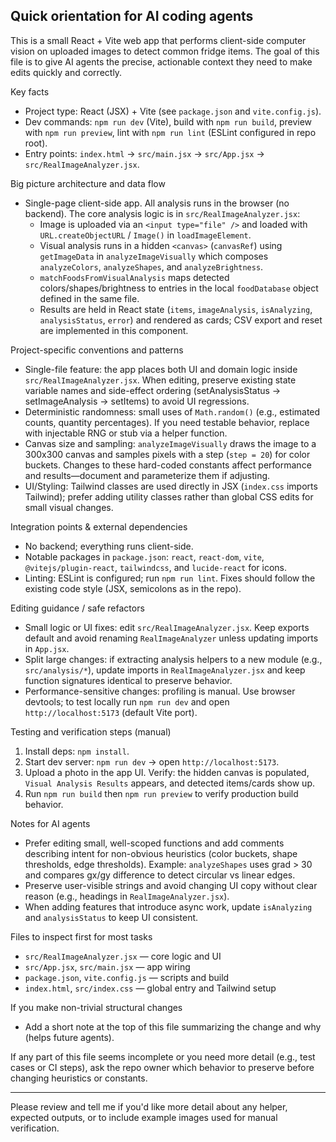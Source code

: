 ## Quick orientation for AI coding agents

This is a small React + Vite web app that performs client-side computer vision on uploaded images to detect common fridge items. The goal of this file is to give AI agents the precise, actionable context they need to make edits quickly and correctly.

Key facts
- Project type: React (JSX) + Vite (see `package.json` and `vite.config.js`).
- Dev commands: `npm run dev` (Vite), build with `npm run build`, preview with `npm run preview`, lint with `npm run lint` (ESLint configured in repo root).
- Entry points: `index.html` -> `src/main.jsx` -> `src/App.jsx` -> `src/RealImageAnalyzer.jsx`.

Big picture architecture and data flow
- Single-page client-side app. All analysis runs in the browser (no backend). The core analysis logic is in `src/RealImageAnalyzer.jsx`:
  - Image is uploaded via an `<input type="file" />` and loaded with `URL.createObjectURL` / `Image()` in `loadImageElement`.
  - Visual analysis runs in a hidden `<canvas>` (`canvasRef`) using `getImageData` in `analyzeImageVisually` which composes `analyzeColors`, `analyzeShapes`, and `analyzeBrightness`.
  - `matchFoodsFromVisualAnalysis` maps detected colors/shapes/brightness to entries in the local `foodDatabase` object defined in the same file.
  - Results are held in React state (`items`, `imageAnalysis`, `isAnalyzing`, `analysisStatus`, `error`) and rendered as cards; CSV export and reset are implemented in this component.

Project-specific conventions and patterns
- Single-file feature: the app places both UI and domain logic inside `src/RealImageAnalyzer.jsx`. When editing, preserve existing state variable names and side-effect ordering (setAnalysisStatus → setImageAnalysis → setItems) to avoid UI regressions.
- Deterministic randomness: small uses of `Math.random()` (e.g., estimated counts, quantity percentages). If you need testable behavior, replace with injectable RNG or stub via a helper function.
- Canvas size and sampling: `analyzeImageVisually` draws the image to a 300x300 canvas and samples pixels with a step (`step = 20`) for color buckets. Changes to these hard-coded constants affect performance and results—document and parameterize them if adjusting.
- UI/Styling: Tailwind classes are used directly in JSX (`index.css` imports Tailwind); prefer adding utility classes rather than global CSS edits for small visual changes.

Integration points & external dependencies
- No backend; everything runs client-side.
- Notable packages in `package.json`: `react`, `react-dom`, `vite`, `@vitejs/plugin-react`, `tailwindcss`, and `lucide-react` for icons.
- Linting: ESLint is configured; run `npm run lint`. Fixes should follow the existing code style (JSX, semicolons as in the repo).

Editing guidance / safe refactors
- Small logic or UI fixes: edit `src/RealImageAnalyzer.jsx`. Keep exports default and avoid renaming `RealImageAnalyzer` unless updating imports in `App.jsx`.
- Split large changes: if extracting analysis helpers to a new module (e.g., `src/analysis/*`), update imports in `RealImageAnalyzer.jsx` and keep function signatures identical to preserve behavior.
- Performance-sensitive changes: profiling is manual. Use browser devtools; to test locally run `npm run dev` and open `http://localhost:5173` (default Vite port).

Testing and verification steps (manual)
1. Install deps: `npm install`.
2. Start dev server: `npm run dev` → open `http://localhost:5173`.
3. Upload a photo in the app UI. Verify: the hidden canvas is populated, `Visual Analysis Results` appears, and detected items/cards show up.
4. Run `npm run build` then `npm run preview` to verify production build behavior.

Notes for AI agents
- Prefer editing small, well-scoped functions and add comments describing intent for non-obvious heuristics (color buckets, shape thresholds, edge thresholds). Example: `analyzeShapes` uses grad > 30 and compares gx/gy difference to detect circular vs linear edges.
- Preserve user-visible strings and avoid changing UI copy without clear reason (e.g., headings in `RealImageAnalyzer.jsx`).
- When adding features that introduce async work, update `isAnalyzing` and `analysisStatus` to keep UI consistent.

Files to inspect first for most tasks
- `src/RealImageAnalyzer.jsx` — core logic and UI
- `src/App.jsx`, `src/main.jsx` — app wiring
- `package.json`, `vite.config.js` — scripts and build
- `index.html`, `src/index.css` — global entry and Tailwind setup

If you make non-trivial structural changes
- Add a short note at the top of this file summarizing the change and why (helps future agents).

If any part of this file seems incomplete or you need more detail (e.g., test cases or CI steps), ask the repo owner which behavior to preserve before changing heuristics or constants.

---
Please review and tell me if you'd like more detail about any helper, expected outputs, or to include example images used for manual verification.
